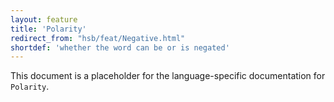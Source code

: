 ```yaml
---
layout: feature
title: 'Polarity'
redirect_from: "hsb/feat/Negative.html"
shortdef: 'whether the word can be or is negated'
---
```


This document is a placeholder for the language-specific documentation
for `Polarity`.
